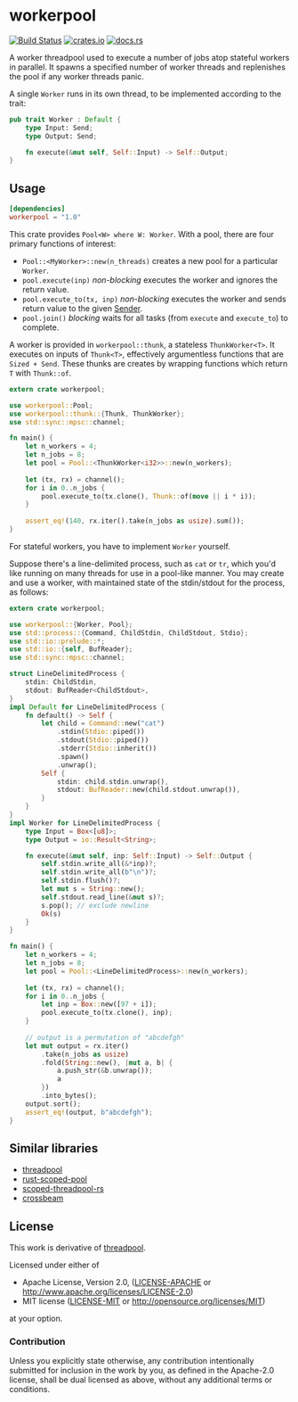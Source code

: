 # workerpool

[![Build Status](https://travis-ci.org/lucasem/workerpool.svg?branch=master)](https://travis-ci.org/lucasem/workerpool)
[![crates.io](https://img.shields.io/crates/v/workerpool.svg)](https://crates.io/crates/workerpool)
[![docs.rs](https://docs.rs/workerpool/badge.svg)](https://docs.rs/workerpool)

A worker threadpool used to execute a number of jobs atop stateful workers
in parallel. It spawns a specified number of worker threads and replenishes
the pool if any worker threads panic.

A single `Worker` runs in its own thread, to be implemented according to the trait:

```rust
pub trait Worker : Default {
    type Input: Send;
    type Output: Send;

    fn execute(&mut self, Self::Input) -> Self::Output;
}
```

## Usage

```toml
[dependencies]
workerpool = "1.0"
```

This crate provides `Pool<W> where W: Worker`. With a pool, there are four
primary functions of interest:
- `Pool::<MyWorker>::new(n_threads)` creates a new pool for a particular `Worker`.
- `pool.execute(inp)` _non-blocking_ executes the worker and ignores the return value.
- `pool.execute_to(tx, inp)` _non-blocking_ executes the worker and sends return value to
  the given [Sender](https://doc.rust-lang.org/std/sync/mpsc/struct.Sender.html).
- `pool.join()` _blocking_ waits for all tasks (from `execute` and
  `execute_to`) to complete.

A worker is provided in `workerpool::thunk`, a stateless `ThunkWorker<T>`.
It executes on inputs of `Thunk<T>`, effectively argumentless functions that
are `Sized + Send`. These thunks are creates by wrapping functions which
return `T` with `Thunk::of`.

```rust
extern crate workerpool;

use workerpool::Pool;
use workerpool::thunk::{Thunk, ThunkWorker};
use std::sync::mpsc::channel;

fn main() {
    let n_workers = 4;
    let n_jobs = 8;
    let pool = Pool::<ThunkWorker<i32>>::new(n_workers);
    
    let (tx, rx) = channel();
    for i in 0..n_jobs {
        pool.execute_to(tx.clone(), Thunk::of(move || i * i));
    }
    
    assert_eq!(140, rx.iter().take(n_jobs as usize).sum());
}
```

For stateful workers, you have to implement `Worker` yourself.

Suppose there's a line-delimited process, such as `cat` or `tr`, which you'd
like running on many threads for use in a pool-like manner. You may create
and use a worker, with maintained state of the stdin/stdout for the process,
as follows:

```rust
extern crate workerpool;

use workerpool::{Worker, Pool};
use std::process::{Command, ChildStdin, ChildStdout, Stdio};
use std::io::prelude::*;
use std::io::{self, BufReader};
use std::sync::mpsc::channel;

struct LineDelimitedProcess {
    stdin: ChildStdin,
    stdout: BufReader<ChildStdout>,
}
impl Default for LineDelimitedProcess {
    fn default() -> Self {
        let child = Command::new("cat")
            .stdin(Stdio::piped())
            .stdout(Stdio::piped())
            .stderr(Stdio::inherit())
            .spawn()
            .unwrap();
        Self {
            stdin: child.stdin.unwrap(),
            stdout: BufReader::new(child.stdout.unwrap()),
        }
    }
}
impl Worker for LineDelimitedProcess {
    type Input = Box<[u8]>;
    type Output = io::Result<String>;

    fn execute(&mut self, inp: Self::Input) -> Self::Output {
        self.stdin.write_all(&*inp)?;
        self.stdin.write_all(b"\n")?;
        self.stdin.flush()?;
        let mut s = String::new();
        self.stdout.read_line(&mut s)?;
        s.pop(); // exclude newline
        Ok(s)
    }
}

fn main() {
    let n_workers = 4;
    let n_jobs = 8;
    let pool = Pool::<LineDelimitedProcess>::new(n_workers);
    
    let (tx, rx) = channel();
    for i in 0..n_jobs {
        let inp = Box::new([97 + i]);
        pool.execute_to(tx.clone(), inp);
    }
    
    // output is a permutation of "abcdefgh"
    let mut output = rx.iter()
        .take(n_jobs as usize)
        .fold(String::new(), |mut a, b| {
            a.push_str(&b.unwrap());
            a
        })
        .into_bytes();
    output.sort();
    assert_eq!(output, b"abcdefgh");
}
```


## Similar libraries

* [threadpool](http://github.com/rust-threadpool/rust-threadpool)
* [rust-scoped-pool](http://github.com/reem/rust-scoped-pool)
* [scoped-threadpool-rs](https://github.com/Kimundi/scoped-threadpool-rs)
* [crossbeam](https://github.com/aturon/crossbeam)

## License

This work is derivative of
[threadpool](http://github.com/rust-threadpool/rust-threadpool).

Licensed under either of

 * Apache License, Version 2.0, ([LICENSE-APACHE](LICENSE-APACHE) or http://www.apache.org/licenses/LICENSE-2.0)
 * MIT license ([LICENSE-MIT](LICENSE-MIT) or http://opensource.org/licenses/MIT)

at your option.

### Contribution

Unless you explicitly state otherwise, any contribution intentionally
submitted for inclusion in the work by you, as defined in the Apache-2.0
license, shall be dual licensed as above, without any additional terms or
conditions.

